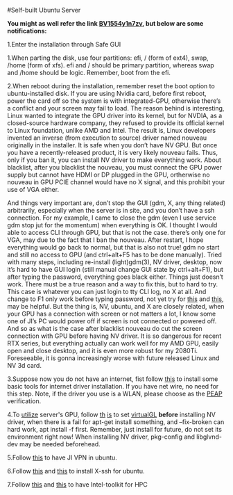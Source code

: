 
#Self-built Ubuntu Server

**You might as well refer the link [BV1554y1n7zv](https://www.bilibili.com/video/BV1wY411p7mU/), but below are some notifications:**

1.Enter the installation through Safe GUI

1.When parting the disk, use four partitions: efi, / (form of ext4), swap, /home (form of xfs). efi and / should be primary partition, whereas swap and /home should be logic. Remember, boot from the efi.

2.When reboot during the installation, remember reset the boot option to ubuntu-installed disk. If you are using Nvidia card, before first reboot, power the card off so the system is with integrated-GPU, otherwise there’s a conflict and your screen may fail to load. The reason behind is interesting, Linux wanted to integrate the GPU driver into its kernel, but for NVDIA, as a closed-source hardware company, they refused to provide its official kernel to Linux foundation, unlike AMD and Intel. The result is, Linux developers invented an inverse (from execution to source) driver named nouveau originally in the installer. It is safe when you don’t have NV GPU. But once you have a recently-released product, it is very likely nouveau fails. Thus, only if you ban it, you can install NV driver to make everything work. About blacklist, after you blacklist the nouveau, you must connect the GPU power supply but cannot have HDMI or DP plugged in the GPU, ortherwise no nouveau in GPU PCIE channel would have no X signal, and this prohibit your use of VGA either. 

And things very important are, don’t stop the GUI (gdm, X, any thing related) arbitrarily, especially when the server is in site, and you don’t have a ssh connection. For my example, I came to close the gdm (even I use service gdm stop jut for the momentum) when everything is OK. I thought I would able to access CLI through GPU, but that is not the case. there’s only one for VGA, may due to the fact that I ban the nouveau. After restart, I hope everything would go back to normal, but that is also not true! gdm no start and still no access to GPU (and ctrl+alt+F5 has to be done manually). Tried with many steps, including re-install (light)gdm(3), NV driver, desktop, now it’s hard to have GUI login (still manual change GUI state by ctrl+alt+F1), but after typing the password, everything goes black either. Things just doesn’t work. There must be a true reason and a way to fix this, but to hard to try. This case is whatever you can just login to tty CLI log, no X at all. And change to F1 only work before typing password, not yet try for [this](https://mbd.baidu.com/ma/s/Dcs60wDC) and [this](https://www.bilibili.com/read/mobile?id=24422774), may be helpful. But the thing is, NV, ubuntu, and X are closely related, when your GPU has a connection with screen or not matters a lot, I know some one of JI’s PC would power off if screen is not connected or powered off. And so as what is the case after blacklist nouveau do cut the screen connection with GPU before having NV driver. It is so dangerous for recent RTX series, but everything actually can work well for my AMD GPU, easily open and close desktop, and it is even more robust for my 2080Ti. Foreseeable, it is gonna increasingly worse with future released Linux and NV 3d card. 

3.Suppose now you do not have an internet, fist follow [this](https://yebd1h.smartapps.cn/pages/blog/index?blogId=131846961&_swebfr=1&_swebFromHost=baiduboxapp) to install some basic tools for internet driver installation. If you have net wire, no need for this step. Note, if the driver you use is a WLAN, please choose as the [PEAP](https://blog.csdn.net/qq_27190305/article/details/109822637) verification.

4.To [utilize](https://virtualgl.org/About/Background) server's GPU, follow [th](https://shaoyecheng.com/uncategorized/2020-04-08-TurboVNC-VirtualGL%EF%BC%9A%E5%AE%9E%E7%8E%B0%E6%9C%8D%E5%8A%A1%E5%99%A8%E7%9A%84%E5%A4%9A%E7%94%A8%E6%88%B7%E5%9B%BE%E5%BD%A2%E5%8C%96%E8%AE%BF%E9%97%AE%E4%B8%8E%E7%A1%AC%E4%BB%B6%E5%8A%A0%E9%80%9F.html) [is](https://blog.csdn.net/weixin_44831881/article/details/119810165) to set [virtualGL](https://virtualgl.org/Documentation/Documentation) **before** installing NV driver, when there is a fail for apt-get install something, and –fix-broken can hard work, apt install -f first. Remember, just install for future, do not set its environment right now! When installing NV driver, pkg-config and libglvnd-dev may be needed beforehead.

5.Follow [this](https://blog.csdn.net/baiyu33/article/details/130630836) to have JI VPN in ubuntu.

6.Follow [this](https://dev.to/selllami/how-to-run-mobaxterm-on-ubuntu-linux-with-wine-ohf) and [this](https://wiki.winehq.org/Ubuntu_zhcn) to install X-ssh for ubuntu.

7.Follow [this](https://estuarine.jp/2023/04/oneapi-ubuntu-22-04/?lang=en) and [this](https://www.intel.com/content/www/us/en/developer/tools/oneapi/hpc-toolkit-download.html?operatingsystem=linux&distributions=aptpackagemanager) to have Intel-toolkit for HPC



